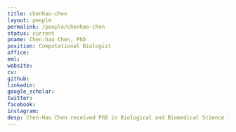 ```yaml
---
title: chenhao-chen
layout: people
permalink: /people/chenhao-chen
status: current
pname: Chen-hao Chen, PhD
position: Computational Biologist
office: 
eml: 
website:
cv: 
github:
linkedin:
google_scholar: 
twitter: 
facebook: 
instagram:
desp: Chen-Hao Chen received PhD in Biological and Biomedical Science from Harvard University in 2017. Chen-Hao is a computational biologist with expertise on integrating high dimensional omics data to decipher cancer mechanisms and genome-wide CRISPR-Cas9 knockout screens. He is now developing mathematical framework to model gene regulations.
---
```



